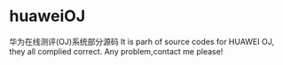 # huaweiOJ
华为在线测评(OJ)系统部分源码
It is parh of source codes for HUAWEI OJ, they all complied correct.
Any problem,contact me please!
